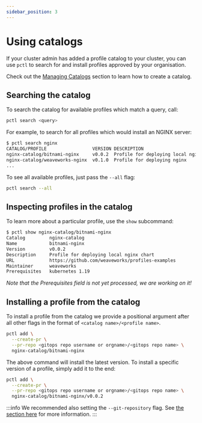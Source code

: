 ```yaml
---
sidebar_position: 3
---
```


# Using catalogs

If your cluster admin has added a profile catalog to your cluster, you can
use `pctl` to search for and install profiles approved by your organisation.

Check out the [Managing Catalogs](/docs/catalog-docs/add-profiles) section to learn 
how to create a catalog.

## Searching the catalog

To search the catalog for available profiles which match a query, call:

```bash
pctl search <query>
```

For example, to search for all profiles which would install an NGINX server:

```bash
$ pctl search nginx
CATALOG/PROFILE                 VERSION DESCRIPTION
nginx-catalog/bitnami-nginx     v0.0.2  Profile for deploying local nginx chart
nginx-catalog/weaveworks-nginx  v0.1.0  Profile for deploying nginx
...
```

To see all available profiles, just pass the `--all` flag:

```bash
pctl search --all
```

## Inspecting profiles in the catalog

To learn more about a particular profile, use the `show` subcommand:

```bash
$ pctl show nginx-catalog/bitnami-nginx
Catalog         nginx-catalog
Name            bitnami-nginx
Version         v0.0.2
Description     Profile for deploying local nginx chart
URL             https://github.com/weaveworks/profiles-examples
Maintainer      weaveworks
Prerequisites   kubernetes 1.19
```

_Note that the Prerequisites field is not yet processed, we are working on it!_

## Installing a profile from the catalog

To install a profile from the catalog we provide a positional argument after all other flags
in the format of `<catalog name>/<profile name>`.

```bash
pctl add \
  --create-pr \
  --pr-repo <gitops repo username or orgname>/<gitops repo name> \
  nginx-catalog/bitnami-nginx
```

The above command will install the latest version.
To install a specific version of a profile, simply add it to the end:

```bash
pctl add \
  --create-pr \
  --pr-repo <gitops repo username or orgname>/<gitops repo name> \
  nginx-catalog/bitnami-nginx/v0.0.2
```

:::info
We recommended also setting the `--git-repository` flag. See [the section here](/docs/installer-docs/installing-via-gitops#the-git-repository-flag)
for more information.
:::
